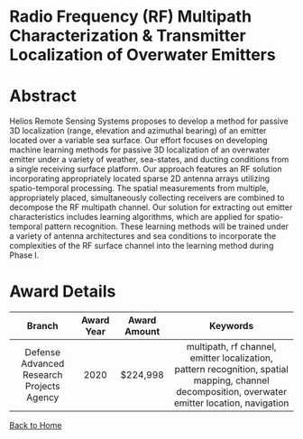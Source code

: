 
Radio Frequency (RF) Multipath Characterization &amp; Transmitter Localization of Overwater Emitters
====================================================================================================

# Abstract


Helios Remote Sensing Systems proposes to develop a method for passive 3D localization (range, elevation and azimuthal bearing) of an emitter located over a variable sea surface. Our effort focuses on developing machine learning methods for passive 3D localization of an overwater emitter under a variety of weather, sea-states, and ducting conditions from a single receiving surface platform. Our approach features an RF solution incorporating appropriately located sparse 2D antenna arrays utilizing spatio-temporal processing. The spatial measurements from multiple, appropriately placed, simultaneously collecting receivers are combined to decompose the RF multipath channel. Our solution for extracting out emitter characteristics includes learning algorithms, which are applied for spatio-temporal pattern recognition. These learning methods will be trained under a variety of antenna architectures and sea conditions to incorporate the complexities of the RF surface channel into the learning method during Phase I.  

# Award Details

|Branch|Award Year|Award Amount|Keywords|
| :---: | :---: | :---: | :---: |
|Defense Advanced Research Projects Agency|2020|$224,998|multipath, rf channel, emitter localization, pattern recognition, spatial mapping, channel decomposition, overwater emitter location, navigation|
  
  


[Back to Home](https://github.com/chrischow/dod_sbir_awards#1227)